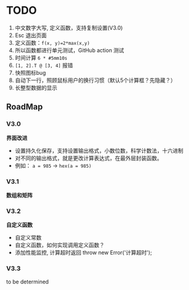 # TODO
1. 中文数字大写, 定义函数，支持复制设置(V3.0)
2. Esc 退出页面
3. 定义函数：`f(x, y)=2*max(x,y)`
4. 所以函数都进行单元测试，GitHub action 测试
5. 时间计算 `6 * #5mm10s`
6. `[1, 2].T @ [3, 4]` 报错
7. 快照图标bug
8. 自动下一行，照顾鼠标用户的换行习惯（默认5个计算框？先隐藏？）
9. 长整型数据的显示



## RoadMap 

### V3.0
**界面改进**
- 设置持久化保存，支持设置输出格式，小数位数，科学计数法，十六进制
- 对不同的输出格式，就是更改计算表达式，在最外层封装函数。
- 例如： `a = 985` -> `hex(a = 985)`

### V3.1
**数组和矩阵**


### V3.2
**自定义函数**
- 自定义常数
- 自定义函数，如何实现调用定义函数？
- 添加性能监控, 计算超时返回 throw new Error('计算超时');


### V3.3
to be determined

